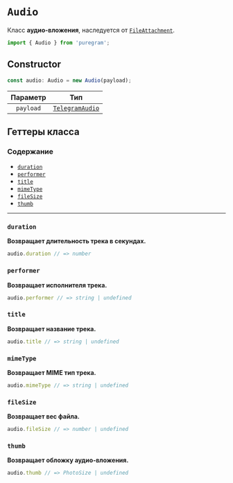 # `Audio`

Класс **аудио-вложения**, наследуется от [`FileAttachment`](file-attachment.md).

```ts
import { Audio } from 'puregram';
```

## Constructor

```ts
const audio: Audio = new Audio(payload);
```

| Параметр  |                             Тип                             |
| :-------: | :---------------------------------------------------------: |
| `payload` | [`TelegramAudio`](https://core.telegram.org/bots/api#audio) |

## Геттеры класса

### Содержание

* [`duration`](#duration)
* [`performer`](#performer)
* [`title`](#title)
* [`mimeType`](#mimetype)
* [`fileSize`](#filesize)
* [`thumb`](#thumb)

---

### `duration`

**Возвращает длительность трека в секундах.**

```ts
audio.duration // => number
```

### `performer`

**Возвращает исполнителя трека.**

```ts
audio.performer // => string | undefined
```

### `title`

**Возвращает название трека.**

```ts
audio.title // => string | undefined
```

### `mimeType`

**Возвращает MIME тип трека.**

```ts
audio.mimeType // => string | undefined
```

### `fileSize`

**Возвращает вес файла.**

```ts
audio.fileSize // => number | undefined
```

### `thumb`

**Возвращает обложку аудио-вложения.**

```ts
audio.thumb // => PhotoSize | undefined
```
